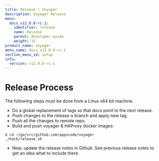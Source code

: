 ```yaml
---
title: Release | Voyager
description: Voyager Release
menu:
  docs_v12.0.0-rc.1:
    identifier: release
    name: Release
    parent: developer-guide
    weight: 15
product_name: voyager
menu_name: docs_v12.0.0-rc.1
section_menu_id: setup
info:
  version: v12.0.0-rc.1
---
```


# Release Process

The following steps must be done from a Linux x64 bit machine.

- Do a global replacement of tags so that docs point to the next release.
- Push changes to the release-x branch and apply new tag.
- Push all the changes to remote repo.
- Build and push voyager & HAProxy docker images:

```console
$ cd ~/go/src/github.com/appscode/voyager
./hack/release.sh
```

- Now, update the release notes in Github. See previous release notes to get an idea what to include there.
